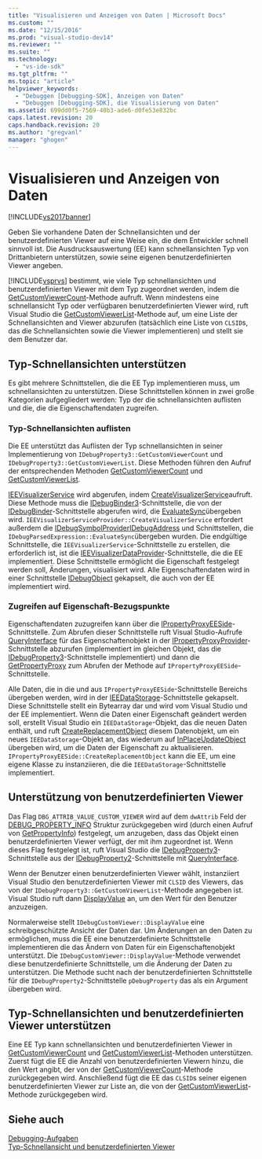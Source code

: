 ```yaml
---
title: "Visualisieren und Anzeigen von Daten | Microsoft Docs"
ms.custom: ""
ms.date: "12/15/2016"
ms.prod: "visual-studio-dev14"
ms.reviewer: ""
ms.suite: ""
ms.technology: 
  - "vs-ide-sdk"
ms.tgt_pltfrm: ""
ms.topic: "article"
helpviewer_keywords: 
  - "Debuggen [Debugging-SDK], Anzeigen von Daten"
  - "Debuggen [Debugging-SDK], die Visualisierung von Daten"
ms.assetid: 699dd0f5-7569-40b3-ade6-d0fe53e832bc
caps.latest.revision: 20
caps.handback.revision: 20
ms.author: "gregvanl"
manager: "ghogen"
---
```

# Visualisieren und Anzeigen von Daten
[!INCLUDE[vs2017banner](../../code-quality/includes/vs2017banner.md)]

Geben Sie vorhandene Daten der Schnellansichten und der benutzerdefinierten Viewer auf eine Weise ein, die dem Entwickler schnell sinnvoll ist.  Die Ausdrucksauswertung \(EE\) kann schnellansichten Typ von Drittanbietern unterstützen, sowie seine eigenen benutzerdefinierten Viewer angeben.  
  
 [!INCLUDE[vsprvs](../../code-quality/includes/vsprvs_md.md)] bestimmt, wie viele Typ schnellansichten und benutzerdefinierten Viewer mit dem Typ zugeordnet werden, indem die [GetCustomViewerCount](../../extensibility/debugger/reference/idebugproperty3-getcustomviewercount.md)\-Methode aufruft.  Wenn mindestens eine schnellansicht Typ oder verfügbaren benutzerdefinierten Viewer wird, ruft Visual Studio die [GetCustomViewerList](../../extensibility/debugger/reference/idebugproperty3-getcustomviewerlist.md)\-Methode auf, um eine Liste der Schnellansichten and Viewer abzurufen \(tatsächlich eine Liste von `CLSID`s, das die Schnellansichten sowie die Viewer implementieren\) und stellt sie dem Benutzer dar.  
  
## Typ\-Schnellansichten unterstützen  
 Es gibt mehrere Schnittstellen, die die EE Typ implementieren muss, um schnellansichten zu unterstützen.  Diese Schnittstellen können in zwei große Kategorien aufgegliedert werden: Typ der die schnellansichten auflisten und die, die die Eigenschaftendaten zugreifen.  
  
### Typ\-Schnellansichten auflisten  
 Die EE unterstützt das Auflisten der Typ schnellansichten in seiner Implementierung von `IDebugProperty3::GetCustomViewerCount` und `IDebugProperty3::GetCustomViewerList`.  Diese Methoden führen den Aufruf der entsprechenden Methoden [GetCustomViewerCount](../../extensibility/debugger/reference/ieevisualizerservice-getcustomviewercount.md) und [GetCustomViewerList](../../extensibility/debugger/reference/ieevisualizerservice-getcustomviewerlist.md).  
  
 [IEEVisualizerService](../../extensibility/debugger/reference/ieevisualizerservice.md) wird abgerufen, indem [CreateVisualizerService](../../extensibility/debugger/reference/ieevisualizerserviceprovider-createvisualizerservice.md)aufruft.  Diese Methode muss die [IDebugBinder3](../../extensibility/debugger/reference/idebugbinder3.md)\-Schnittstelle, die von der [IDebugBinder](../../extensibility/debugger/reference/idebugbinder.md)\-Schnittstelle abgerufen wird, die [EvaluateSync](../../extensibility/debugger/reference/idebugparsedexpression-evaluatesync.md)übergeben wird.  `IEEVisualizerServiceProvider::CreateVisualizerService` erfordert außerdem die [IDebugSymbolProvider](../../extensibility/debugger/reference/idebugsymbolprovider.md)[IDebugAddress](../../extensibility/debugger/reference/idebugaddress.md) und Schnittstellen, die `IDebugParsedExpression::EvaluateSync`übergeben wurden.  Die endgültige Schnittstelle, die `IEEVisualizerService`\-Schnittstelle zu erstellen, die erforderlich ist, ist die [IEEVisualizerDataProvider](../../extensibility/debugger/reference/ieevisualizerdataprovider.md)\-Schnittstelle, die die EE implementiert.  Diese Schnittstelle ermöglicht die Eigenschaft festgelegt werden soll, Änderungen, visualisiert wird.  Alle Eigenschaftendaten wird in einer Schnittstelle [IDebugObject](../../extensibility/debugger/reference/idebugobject.md) gekapselt, die auch von der EE implementiert wird.  
  
### Zugreifen auf Eigenschaft\-Bezugspunkte  
 Eigenschaftendaten zuzugreifen kann über die [IPropertyProxyEESide](../../extensibility/debugger/reference/ipropertyproxyeeside.md)\-Schnittstelle.  Zum Abrufen dieser Schnittstelle ruft Visual Studio\-Aufrufe [QueryInterface](/visual-cpp/atl/queryinterface) für das Eigenschaftenobjekt in der [IPropertyProxyProvider](../../extensibility/debugger/reference/ipropertyproxyprovider.md)\-Schnittstelle abzurufen \(implementiert im gleichen Objekt, das die [IDebugProperty3](../../extensibility/debugger/reference/idebugproperty3.md)\-Schnittstelle implementiert\) und dann die [GetPropertyProxy](../../extensibility/debugger/reference/ipropertyproxyprovider-getpropertyproxy.md) zum Abrufen der Methode auf `IPropertyProxyEESide`\-Schnittstelle.  
  
 Alle Daten, die in die und aus `IPropertyProxyEESide`\-Schnittstelle Bereichs übergeben werden, wird in der [IEEDataStorage](../../extensibility/debugger/reference/ieedatastorage.md)\-Schnittstelle gekapselt.  Diese Schnittstelle stellt ein Bytearray dar und wird vom Visual Studio und der EE implementiert.  Wenn die Daten einer Eigenschaft geändert werden soll, erstellt Visual Studio ein `IEEDataStorage`\-Objekt, das die neuen Daten enthält, und ruft [CreateReplacementObject](../../extensibility/debugger/reference/ipropertyproxyeeside-createreplacementobject.md) diesem Datenobjekt, um ein neues `IEEDataStorage`\-Objekt an, das wiederum auf [InPlaceUpdateObject](../../extensibility/debugger/reference/ipropertyproxyeeside-inplaceupdateobject.md) übergeben wird, um die Daten der Eigenschaft zu aktualisieren.  `IPropertyProxyEESide::CreateReplacementObject` kann die EE, um eine eigene Klasse zu instanziieren, die die `IEEDataStorage`\-Schnittstelle implementiert.  
  
## Unterstützung von benutzerdefinierten Viewer  
 Das Flag `DBG_ATTRIB_VALUE_CUSTOM_VIEWER` wird auf dem `dwAttrib` Feld der [DEBUG\_PROPERTY\_INFO](../../extensibility/debugger/reference/debug-property-info.md) Struktur zurückgegeben wird \(durch einen Aufruf von [GetPropertyInfo](../../extensibility/debugger/reference/idebugproperty2-getpropertyinfo.md)\) festgelegt, um anzugeben, dass das Objekt einen benutzerdefinierten Viewer verfügt, der mit ihm zugeordnet ist.  Wenn dieses Flag festgelegt ist, ruft Visual Studio die [IDebugProperty3](../../extensibility/debugger/reference/idebugproperty3.md)\-Schnittstelle aus der [IDebugProperty2](../../extensibility/debugger/reference/idebugproperty2.md)\-Schnittstelle mit [QueryInterface](/visual-cpp/atl/queryinterface).  
  
 Wenn der Benutzer einen benutzerdefinierten Viewer wählt, instanziiert Visual Studio den benutzerdefinierten Viewer mit `CLSID` des Viewers, das von der `IDebugProperty3::GetCustomViewerList`\-Methode angegeben ist.  Visual Studio ruft dann [DisplayValue](../../extensibility/debugger/reference/idebugcustomviewer-displayvalue.md) an, um den Wert für den Benutzer anzuzeigen.  
  
 Normalerweise stellt `IDebugCustomViewer::DisplayValue` eine schreibgeschützte Ansicht der Daten dar.  Um Änderungen an den Daten zu ermöglichen, muss die EE eine benutzerdefinierte Schnittstelle implementieren die das Ändern von Daten für ein Eigenschaftenobjekt unterstützt.  Die `IDebugCustomViewer::DisplayValue`\-Methode verwendet diese benutzerdefinierte Schnittstelle, um die Änderung der Daten zu unterstützen.  Die Methode sucht nach der benutzerdefinierten Schnittstelle für die `IDebugProperty2`\-Schnittstelle `pDebugProperty` das als ein Argument übergeben wird.  
  
## Typ\-Schnellansichten und benutzerdefinierten Viewer unterstützen  
 Eine EE Typ kann schnellansichten und benutzerdefinierten Viewer in [GetCustomViewerCount](../../extensibility/debugger/reference/idebugproperty3-getcustomviewercount.md) und [GetCustomViewerList](../../extensibility/debugger/reference/idebugproperty3-getcustomviewerlist.md)\-Methoden unterstützen.  Zuerst fügt die EE die Anzahl von benutzerdefinierten Viewern hinzu, die den Wert angibt, der von der [GetCustomViewerCount](../../extensibility/debugger/reference/ieevisualizerservice-getcustomviewercount.md)\-Methode zurückgegeben wird.  Anschließend fügt die EE das `CLSID`s seiner eigenen benutzerdefinierten Viewer zur Liste an, die von der [GetCustomViewerList](../../extensibility/debugger/reference/ieevisualizerservice-getcustomviewerlist.md)\-Methode zurückgegeben wird.  
  
## Siehe auch  
 [Debugging\-Aufgaben](../../extensibility/debugger/debugging-tasks.md)   
 [Typ\-Schnellansicht und benutzerdefinierten Viewer](../../extensibility/debugger/type-visualizer-and-custom-viewer.md)